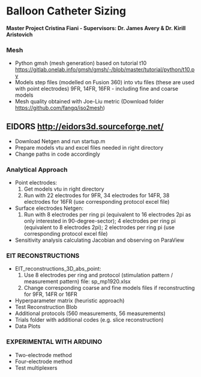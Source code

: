 # Balloon Catheter Sizing #
#### Master Project Cristina Fiani - Supervisors: Dr. James Avery & Dr. Kirill Aristovich ####

### Mesh ###
- Python gmsh (mesh generation) based on tutorial t10 https://gitlab.onelab.info/gmsh/gmsh/-/blob/master/tutorial/python/t10.py 
- Models step files (modelled on Fusion 360) into vtu files (these are used with point electrodes) 9FR, 14FR, 16FR - including fine and coarse models
- Mesh quality obtained with Joe-Liu metric (Download folder https://github.com/fangq/iso2mesh)


## EIDORS http://eidors3d.sourceforge.net/ ##
- Download Netgen and run startup.m
- Prepare models vtu and excel files needed in right directory
- Change paths in code accordingly

### Analytical Approach ###
- Point electrodes:
  1. Get models vtu in right directory
  2. Run with 22 electrodes for 9FR, 34 electrodes for 14FR, 38 electrodes for 16FR (use corresponding protocol excel file)
- Surface electrodes Netgen:
  1. Run with 8 electrodes per ring pi (equivalent to 16 electrodes 2pi as only interested in 90-degree-sector); 4 electrodes per ring pi (equivalent to 8 electrodes 2pi); 2 electrodes per ring pi (use corresponding protocol excel file)
- Sensitivity analysis calculating Jacobian and observing on ParaView


### EIT RECONSTRUCTIONS ###
- EIT_reconstructions_3D_abs_point:
  1. Use 8 electrodes per ring and protocol (stimulation pattern / measurement pattern) file: sp_mp1920.xlsx
  2. Change corresponding coarse and fine models files if reconstructing for 9FR, 14FR or 16FR
- Hyperparameter matrix (heuristic approach)
- Test Reconstruction Blob
- Additional protocols (560 measurements, 56 measurements)
- Trials folder with additional codes (e.g. slice reconstruction)
- Data Plots


### EXPERIMENTAL WITH ARDUINO ###
- Two-electrode method
- Four-electrode method
- Test multiplexers
